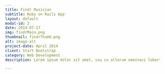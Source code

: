 ```yaml
---
title: Findr Musician
subtitle: Ruby on Rails App 
layout: default
modal-id: 2
date: 2014-07-17
img: findrMain.png
thumbnail: findrThumb.png
alt: image-alt
project-date: April 2014
client: Start Bootstrap
category: Web Development
description: Lorem ipsum dolor sit amet, usu cu alterum nominavi lobortis. At duo novum diceret. Tantas apeirian vix et, usu sanctus postulant inciderint ut, populo diceret necessitatibus in vim. Cu eum dicam feugiat noluisse.

---
```

